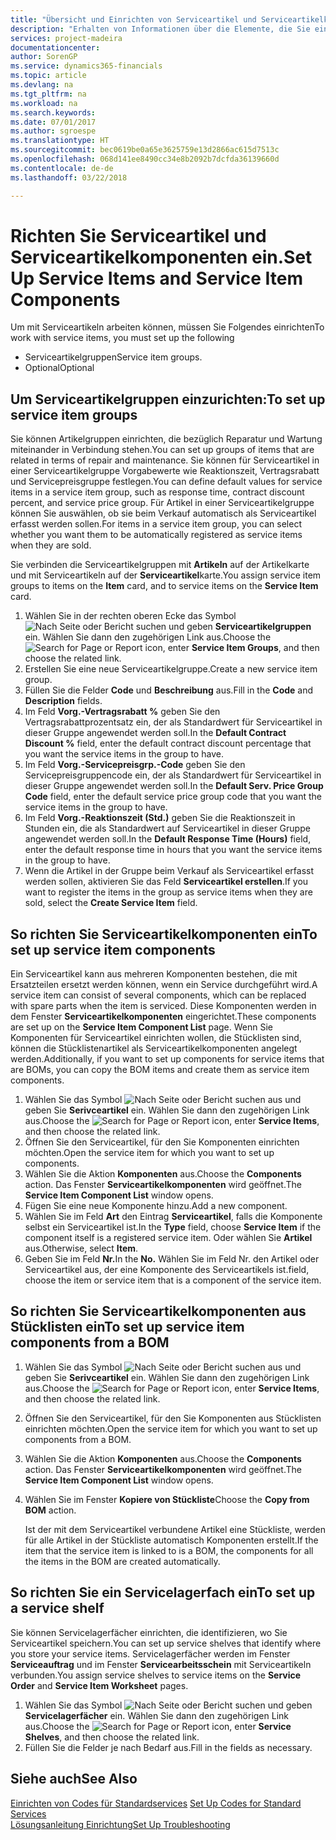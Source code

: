 ```yaml
---
title: "Übersicht und Einrichten von Serviceartikel und Serviceartikelkomponenten  | Microsoft Docs"
description: "Erhalten von Informationen über die Elemente, die Sie einrichten müssen, bevor Sie Serviceartikel, einschließlich Vorgabewerte wie Reaktionszeit, Vertragsrabatt, und Servicepreisgruppen verwenden können."
services: project-madeira
documentationcenter: 
author: SorenGP
ms.service: dynamics365-financials
ms.topic: article
ms.devlang: na
ms.tgt_pltfrm: na
ms.workload: na
ms.search.keywords: 
ms.date: 07/01/2017
ms.author: sgroespe
ms.translationtype: HT
ms.sourcegitcommit: bec0619be0a65e3625759e13d2866ac615d7513c
ms.openlocfilehash: 068d141ee8490cc34e8b2092b7dcfda36139660d
ms.contentlocale: de-de
ms.lasthandoff: 03/22/2018

---
```

# <a name="set-up-service-items-and-service-item-components"></a><span data-ttu-id="fee20-103">Richten Sie Serviceartikel und Serviceartikelkomponenten ein.</span><span class="sxs-lookup"><span data-stu-id="fee20-103">Set Up Service Items and Service Item Components</span></span>
<span data-ttu-id="fee20-104">Um mit Serviceartikeln arbeiten können, müssen Sie Folgendes einrichten</span><span class="sxs-lookup"><span data-stu-id="fee20-104">To work with service items, you must set up the following</span></span>

* <span data-ttu-id="fee20-105">Serviceartikelgruppen</span><span class="sxs-lookup"><span data-stu-id="fee20-105">Service item groups.</span></span> 
* <span data-ttu-id="fee20-106">Optional</span><span class="sxs-lookup"><span data-stu-id="fee20-106">Optional</span></span>

## <a name="to-set-up-service-item-groups"></a><span data-ttu-id="fee20-107">Um Serviceartikelgruppen einzurichten:</span><span class="sxs-lookup"><span data-stu-id="fee20-107">To set up service item groups</span></span>
<span data-ttu-id="fee20-108">Sie können Artikelgruppen einrichten, die bezüglich Reparatur und Wartung miteinander in Verbindung stehen.</span><span class="sxs-lookup"><span data-stu-id="fee20-108">You can set up groups of items that are related in terms of repair and maintenance.</span></span> <span data-ttu-id="fee20-109">Sie können für Serviceartikel in einer Serviceartikelgruppe Vorgabewerte wie Reaktionszeit, Vertragsrabatt und Servicepreisgruppe festlegen.</span><span class="sxs-lookup"><span data-stu-id="fee20-109">You can define default values for service items in a service item group, such as response time, contract discount percent, and service price group.</span></span> <span data-ttu-id="fee20-110">Für Artikel in einer Serviceartikelgruppe können Sie auswählen, ob sie beim Verkauf automatisch als Serviceartikel erfasst werden sollen.</span><span class="sxs-lookup"><span data-stu-id="fee20-110">For items in a service item group, you can select whether you want them to be automatically registered as service items when they are sold.</span></span>  
  
<span data-ttu-id="fee20-111">Sie verbinden die Serviceartikelgruppen mit **Artikeln** auf der Artikelkarte und mit Serviceartikeln auf der **Serviceartikel**karte.</span><span class="sxs-lookup"><span data-stu-id="fee20-111">You assign service item groups to items on the **Item** card, and to service items on the **Service Item** card.</span></span>  
  
1. <span data-ttu-id="fee20-112">Wählen Sie in der rechten oberen Ecke das Symbol ![Nach Seite oder Bericht suchen](media/ui-search/search_small.png "Nach Seite oder Bericht suchen") und geben **Serviceartikelgruppen** ein. Wählen Sie dann den zugehörigen Link aus.</span><span class="sxs-lookup"><span data-stu-id="fee20-112">Choose the ![Search for Page or Report](media/ui-search/search_small.png "Search for Page or Report icon") icon, enter **Service Item Groups**, and then choose the related link.</span></span>  
2. <span data-ttu-id="fee20-113">Erstellen Sie eine neue Serviceartikelgruppe.</span><span class="sxs-lookup"><span data-stu-id="fee20-113">Create a new service item group.</span></span>  
3. <span data-ttu-id="fee20-114">Füllen Sie die Felder **Code** und **Beschreibung** aus.</span><span class="sxs-lookup"><span data-stu-id="fee20-114">Fill in the **Code** and **Description** fields.</span></span>  
4. <span data-ttu-id="fee20-115">Im Feld **Vorg.-Vertragsrabatt %** geben Sie den Vertragsrabattprozentsatz ein, der als Standardwert für Serviceartikel in dieser Gruppe angewendet werden soll.</span><span class="sxs-lookup"><span data-stu-id="fee20-115">In the **Default Contract Discount %** field, enter the default contract discount percentage that you want the service items in the group to have.</span></span>  
5. <span data-ttu-id="fee20-116">Im Feld **Vorg.-Servicepreisgrp.-Code** geben Sie den Servicepreisgruppencode ein, der als Standardwert für Serviceartikel in dieser Gruppe angewendet werden soll.</span><span class="sxs-lookup"><span data-stu-id="fee20-116">In the **Default Serv. Price Group Code** field, enter the default service price group code that you want the service items in the group to have.</span></span>  
6. <span data-ttu-id="fee20-117">Im Feld **Vorg.-Reaktionszeit (Std.)** geben Sie die Reaktionszeit in Stunden ein, die als Standardwert auf Serviceartikel in dieser Gruppe angewendet werden soll.</span><span class="sxs-lookup"><span data-stu-id="fee20-117">In the **Default Response Time (Hours)** field, enter the default response time in hours that you want the service items in the group to have.</span></span>  
7. <span data-ttu-id="fee20-118">Wenn die Artikel in der Gruppe beim Verkauf als Serviceartikel erfasst werden sollen, aktivieren Sie das Feld **Serviceartikel erstellen**.</span><span class="sxs-lookup"><span data-stu-id="fee20-118">If you want to register the items in the group as service items when they are sold, select the **Create Service Item** field.</span></span>  

## <a name="to-set-up-service-item-components"></a><span data-ttu-id="fee20-119">So richten Sie Serviceartikelkomponenten ein</span><span class="sxs-lookup"><span data-stu-id="fee20-119">To set up service item components</span></span>
<span data-ttu-id="fee20-120">Ein Serviceartikel kann aus mehreren Komponenten bestehen, die mit Ersatzteilen ersetzt werden können, wenn ein Service durchgeführt wird.</span><span class="sxs-lookup"><span data-stu-id="fee20-120">A service item can consist of several components, which can be replaced with spare parts when the item is serviced.</span></span> <span data-ttu-id="fee20-121">Diese Komponenten werden in dem Fenster **Serviceartikelkomponenten** eingerichtet.</span><span class="sxs-lookup"><span data-stu-id="fee20-121">These components are set up on the **Service Item Component List** page.</span></span> <span data-ttu-id="fee20-122">Wenn Sie Komponenten für Serviceartikel einrichten wollen, die Stücklisten sind, können die Stücklistenartikel als Serviceartikelkomponenten angelegt werden.</span><span class="sxs-lookup"><span data-stu-id="fee20-122">Additionally, if you want to set up components for service items that are BOMs, you can copy the BOM items and create them as service item components.</span></span> 
  
1. <span data-ttu-id="fee20-123">Wählen Sie das Symbol ![Nach Seite oder Bericht suchen](media/ui-search/search_small.png "Nach Seite oder Bericht suchen") aus und geben Sie **Serivceartikel** ein. Wählen Sie dann den zugehörigen Link aus.</span><span class="sxs-lookup"><span data-stu-id="fee20-123">Choose the ![Search for Page or Report](media/ui-search/search_small.png "Search for Page or Report icon") icon, enter **Service Items**, and then choose the related link.</span></span> 
2. <span data-ttu-id="fee20-124">Öffnen Sie den Serviceartikel, für den Sie Komponenten einrichten möchten.</span><span class="sxs-lookup"><span data-stu-id="fee20-124">Open the service item for which you want to set up components.</span></span>  
3. <span data-ttu-id="fee20-125">Wählen Sie die Aktion **Komponenten** aus.</span><span class="sxs-lookup"><span data-stu-id="fee20-125">Choose the **Components** action.</span></span> <span data-ttu-id="fee20-126">Das Fenster **Serviceartikelkomponenten** wird geöffnet.</span><span class="sxs-lookup"><span data-stu-id="fee20-126">The **Service Item Component List** window opens.</span></span>  
4. <span data-ttu-id="fee20-127">Fügen Sie eine neue Komponente hinzu.</span><span class="sxs-lookup"><span data-stu-id="fee20-127">Add a new component.</span></span>  
5. <span data-ttu-id="fee20-128">Wählen Sie im Feld **Art** den Eintrag **Serviceartikel**, falls die Komponente selbst ein Serviceartikel ist.</span><span class="sxs-lookup"><span data-stu-id="fee20-128">In the **Type** field, choose **Service Item** if the component itself is a registered service item.</span></span> <span data-ttu-id="fee20-129">Oder wählen Sie **Artikel** aus.</span><span class="sxs-lookup"><span data-stu-id="fee20-129">Otherwise, select **Item**.</span></span>  
6. <span data-ttu-id="fee20-130">Geben Sie im Feld **Nr.**</span><span class="sxs-lookup"><span data-stu-id="fee20-130">In the **No.**</span></span> <span data-ttu-id="fee20-131">Wählen Sie im Feld Nr. den Artikel oder Serviceartikel aus, der eine Komponente des Serviceartikels ist.</span><span class="sxs-lookup"><span data-stu-id="fee20-131">field, choose the item or service item that is a component of the service item.</span></span>  

## <a name="to-set-up-service-item-components-from-a-bom"></a><span data-ttu-id="fee20-132">So richten Sie Serviceartikelkomponenten aus Stücklisten ein</span><span class="sxs-lookup"><span data-stu-id="fee20-132">To set up service item components from a BOM</span></span>
1.  <span data-ttu-id="fee20-133">Wählen Sie das Symbol ![Nach Seite oder Bericht suchen](media/ui-search/search_small.png "Nach Seite oder Bericht suchen") aus und geben Sie **Serivceartikel** ein. Wählen Sie dann den zugehörigen Link aus.</span><span class="sxs-lookup"><span data-stu-id="fee20-133">Choose the ![Search for Page or Report](media/ui-search/search_small.png "Search for Page or Report icon") icon, enter **Service Items**, and then choose the related link.</span></span>  
2. <span data-ttu-id="fee20-134">Öffnen Sie den Serviceartikel, für den Sie Komponenten aus Stücklisten einrichten möchten.</span><span class="sxs-lookup"><span data-stu-id="fee20-134">Open the service item for which you want to set up components from a BOM.</span></span>  
3. <span data-ttu-id="fee20-135">Wählen Sie die Aktion **Komponenten** aus.</span><span class="sxs-lookup"><span data-stu-id="fee20-135">Choose the **Components** action.</span></span> <span data-ttu-id="fee20-136">Das Fenster **Serviceartikelkomponenten** wird geöffnet.</span><span class="sxs-lookup"><span data-stu-id="fee20-136">The **Service Item Component List** window opens.</span></span>  
4. <span data-ttu-id="fee20-137">Wählen Sie im Fenster **Kopiere von Stückliste**</span><span class="sxs-lookup"><span data-stu-id="fee20-137">Choose the **Copy from BOM** action.</span></span>  
  
    <span data-ttu-id="fee20-138">Ist der mit dem Serviceartikel verbundene Artikel eine Stückliste, werden für alle Artikel in der Stückliste automatisch Komponenten erstellt.</span><span class="sxs-lookup"><span data-stu-id="fee20-138">If the item that the service item is linked to is a BOM, the components for all the items in the BOM are created automatically.</span></span>  

## <a name="to-set-up-a-service-shelf"></a><span data-ttu-id="fee20-139">So richten Sie ein Servicelagerfach ein</span><span class="sxs-lookup"><span data-stu-id="fee20-139">To set up a service shelf</span></span>
<span data-ttu-id="fee20-140">Sie können Servicelagerfächer einrichten, die identifizieren, wo Sie Serviceartikel speichern.</span><span class="sxs-lookup"><span data-stu-id="fee20-140">You can set up service shelves that identify where you store your service items.</span></span> <span data-ttu-id="fee20-141">Servicelagerfächer werden im Fenster **Serviceauftrag** und im Fenster **Servicearbeitsschein** mit Serviceartikeln verbunden.</span><span class="sxs-lookup"><span data-stu-id="fee20-141">You assign service shelves to service items on the **Service Order** and **Service Item Worksheet** pages.</span></span>  
  
1. <span data-ttu-id="fee20-142">Wählen Sie das Symbol ![Nach Seite oder Bericht suchen](media/ui-search/search_small.png "Nach Seite oder Bericht suchen") und geben **Servicelagerfächer** ein. Wählen Sie dann den zugehörigen Link aus.</span><span class="sxs-lookup"><span data-stu-id="fee20-142">Choose the ![Search for Page or Report](media/ui-search/search_small.png "Search for Page or Report icon") icon, enter **Service Shelves**, and then choose the related link.</span></span>
2. <span data-ttu-id="fee20-143">Füllen Sie die Felder je nach Bedarf aus.</span><span class="sxs-lookup"><span data-stu-id="fee20-143">Fill in the fields as necessary.</span></span>

## <a name="see-also"></a><span data-ttu-id="fee20-144">Siehe auch</span><span class="sxs-lookup"><span data-stu-id="fee20-144">See Also</span></span>
<span data-ttu-id="fee20-145">[Einrichten von Codes für Standardservices](service-how-setup-service-coding.md) </span><span class="sxs-lookup"><span data-stu-id="fee20-145">[Set Up Codes for Standard Services](service-how-setup-service-coding.md) </span></span>  
[<span data-ttu-id="fee20-146">Lösungsanleitung Einrichtung</span><span class="sxs-lookup"><span data-stu-id="fee20-146">Set Up Troubleshooting</span></span>](service-how-setup-troubleshooting.md)
